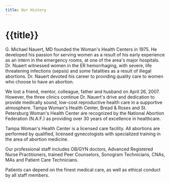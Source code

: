 ```yaml
---
title: Our History
---
```


{{title}}
=========

G. Michael Nauert, MD founded the Woman's Health Centers in 1975.  He
developed his passion for serving women as a result of his early
experience as an intern in the emergency rooms, at one of the area's
major hospitals.  Dr. Nuaert witnessed women in the ER hemorrhaging,
with severe, life threatening infections (sepsis) and some fatalities as
a result of illegal abortions.  Dr.  Nauert devoted his career to
providing quality care to women who choose to have an abortion.

We lost a friend, mentor, colleague, father and husband on April 26,
2007.  However, the three clinics continue Dr. Nauert's drive and
dedication to provide medically sound, low-cost reproductive health care
in a supportive atmosphere.  Tampa Woman's Health Center, Bread & Roses
and St. Petersburg Woman's Health Center are recognized by the National
Abortion Federation (N.A.F.) as providing over 30 years of excellence in
healthcare.

Tampa Woman's Health Center is a licensed care facility.  All abortions
are performed by qualified, licensed gynecologists with specialized
training in the area of abortion medicine.

Our professional staff includes OB/GYN doctors, Advanced Registered
Nurse Practitioners, trained Peer Counselors, Sonogram Technicians,
CNAs, MAs and Patient Care Technicians.

Patients can depend on the finest medical care, as well as ethical
conduct by all staff members.

